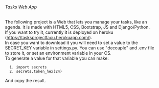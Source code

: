 ###### Tasks Web App
The following project is a Web that lets you manage your tasks, like an agenda. It is made with HTML5, CSS, Bootstrap, JS and Django/Python.  
If you want to try it, currently it is deployed on heroku (https://tasksprojectfacu.herokuapp.com/).  
In case you want to download it you will need to set a value to the SECRET_KEY variable in settings.py. You can use "decouple" and .env file to store it, or set an environment variable in your OS.  
To generate a value for that variable you can make:  
```
  1. import secrets
  2. secrets.token_hex(24)
```
And copy the result.
